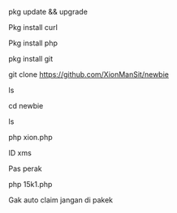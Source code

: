 

pkg update && upgrade

Pkg install curl

Pkg install php

pkg install git

git clone https://github.com/XionManSit/newbie

ls 

cd newbie

ls

php xion.php 

ID   xms

Pas  perak



php 15k1.php

Gak auto claim jangan di pakek

